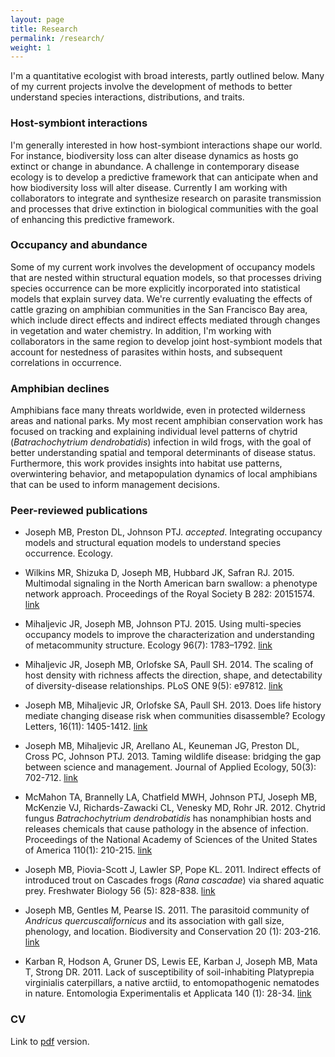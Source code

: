 ```yaml
---
layout: page
title: Research
permalink: /research/
weight: 1
---
```


I'm a quantitative ecologist with broad interests, partly outlined below.
Many of my current projects involve the development of methods to better understand species interactions, distributions, and traits.

### Host-symbiont interactions

I'm generally interested in how host-symbiont interactions shape our world.
For instance, biodiversity loss can alter disease dynamics as hosts go extinct or change in abundance.
A challenge in contemporary disease ecology is to develop a predictive framework that can anticipate when and how biodiversity loss will alter disease.
Currently I am working with collaborators to integrate and synthesize research on parasite transmission and processes that drive extinction in biological communities with the goal of enhancing this predictive framework.

### Occupancy and abundance

Some of my current work involves the development of occupancy models that are nested within structural equation models, so that processes driving species occurrence can be more explicitly incorporated into statistical models that explain survey data.
We're currently evaluating the effects of cattle grazing on amphibian communities in the San Francisco Bay area, which include direct effects and indirect effects mediated through changes in vegetation and water chemistry.
In addition, I'm working with collaborators in the same region to develop joint host-symbiont models that account for nestedness of parasites within hosts, and subsequent correlations in occurrence.

### Amphibian declines

Amphibians face many threats worldwide, even in protected wilderness areas and national parks. My most recent amphibian conservation work has focused on tracking and explaining individual level patterns of chytrid (*Batrachochytrium dendrobatidis*) infection in wild frogs, with the goal of better understanding spatial and temporal determinants of disease status. Furthermore, this work provides insights into habitat use patterns, overwintering behavior, and metapopulation dynamics of local amphibians that can be used to inform management decisions.

### Peer-reviewed publications

- Joseph MB, Preston DL, Johnson PTJ. *accepted*. Integrating occupancy models and structural equation models to understand species occurrence. Ecology.

- Wilkins MR, Shizuka D, Joseph MB, Hubbard JK, Safran RJ. 2015. Multimodal signaling in the North American barn swallow: a phenotype network approach. Proceedings of the Royal Society B 282: 20151574. [link](http://rspb.royalsocietypublishing.org/content/282/1816/20151574)

- Mihaljevic JR, Joseph MB, Johnson PTJ. 2015. Using multi-species occupancy models to improve the characterization and understanding of metacommunity structure. Ecology 96(7): 1783–1792. [link](http://www.esajournals.org/doi/abs/10.1890/14-1580.1)

- Mihaljevic JR, Joseph MB, Orlofske SA, Paull SH. 2014. The scaling of host density with richness affects the direction, shape, and detectability of diversity-disease relationships. PLoS ONE 9(5): e97812. [link](http://journals.plos.org/plosone/article?id=10.1371/journal.pone.0097812)

- Joseph MB, Mihaljevic JR, Orlofske SA, Paull SH. 2013. Does life history mediate changing disease risk when communities disassemble? Ecology Letters, 16(11): 1405-1412. [link](http://onlinelibrary.wiley.com/doi/10.1111/ele.12180/abstract)

- Joseph MB, Mihaljevic JR, Arellano AL, Keuneman JG, Preston DL, Cross PC, Johnson PTJ. 2013. Taming wildlife disease: bridging the gap between science and management. Journal of Applied Ecology, 50(3): 702-712. [link](http://onlinelibrary.wiley.com/doi/10.1111/1365-2664.12084/abstract)

- McMahon TA, Brannelly LA, Chatfield MWH, Johnson PTJ, Joseph MB, McKenzie VJ, Richards-Zawacki CL, Venesky MD, Rohr JR. 2012. Chytrid fungus *Batrachochytrium dendrobatidis* has nonamphibian hosts and releases chemicals that cause pathology in the absence of infection. Proceedings of the National Academy of Sciences of the United States of America 110(1): 210-215. [link](http://www.pnas.org/content/110/1/210.abstract)

- Joseph MB, Piovia-Scott J, Lawler SP, Pope KL. 2011. Indirect effects of introduced trout on Cascades frogs (*Rana cascadae*) via shared aquatic prey. Freshwater Biology 56 (5): 828-838. [link](http://onlinelibrary.wiley.com/doi/10.1111/j.1365-2427.2010.02529.x/abstract)

- Joseph MB, Gentles M, Pearse IS. 2011. The parasitoid community of *Andricus quercuscalifornicus* and its association with gall size, phenology, and location. Biodiversity and Conservation 20 (1): 203-216. [link](http://link.springer.com/article/10.1007%2Fs10531-010-9956-0)

- Karban R, Hodson A, Gruner DS, Lewis EE, Karban J, Joseph MB, Mata T, Strong DR. 2011. Lack of susceptibility of soil-inhabiting Platyprepia virginialis caterpillars, a native arctiid, to entomopathogenic nematodes in nature. Entomologia Experimentalis et Applicata 140 (1): 28-34. [link](http://onlinelibrary.wiley.com/doi/10.1111/j.1570-7458.2011.01133.x/abstract)

### CV

Link to [pdf](https://github.com/mbjoseph/cv/raw/master/cv.pdf) version.
